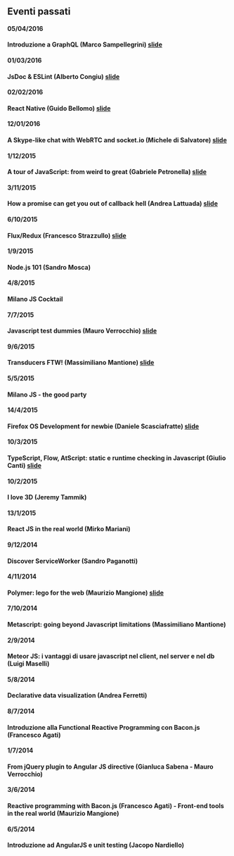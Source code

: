 ## Eventi passati

**05/04/2016**
#### Introduzione a GraphQL (Marco Sampellegrini) [slide](http://alpacaaa.net/talks/milanojs-graphql-2016/)

**01/03/2016**
#### JsDoc & ESLint (Alberto Congiu) [slide](https://docs.google.com/presentation/d/1x843lXw8odqWoVMLTDX4xS2Tsh1vVFfQtGvuysiGRCs/edit)

**02/02/2016**
#### React Native (Guido Bellomo) [slide](http://www.slideshare.net/GuidoBellomo/umarells)

**12/01/2016**
#### A Skype-like chat with WebRTC and socket.io (Michele di Salvatore) [slide](http://www.slideshare.net/micheledisalvatore/webrt-socketio-building-a-skypelike-video-chat-with-native-javascript)

**1/12/2015**
#### A tour of JavaScript: from weird to great (Gabriele Petronella) [slide](https://speakerdeck.com/gabro/es2015-and-beyond)

**3/11/2015**
#### How a promise can get you out of callback hell (Andrea Lattuada) [slide](https://speakerdeck.com/utaal/milanojs-how-a-promise-can-get-you-out-of-callback-hell)

**6/10/2015**
#### Flux/Redux (Francesco Strazzullo) [slide](http://slides.com/francescostrazzullo/react-flux-redux-milanojs#/)

**1/9/2015**
#### Node.js 101 (Sandro Mosca)

**4/8/2015**
#### Milano JS Cocktail

**7/7/2015**
#### Javascript test dummies (Mauro Verrocchio) [slide](http://go.shr.lc/1LTVfk4)

**9/6/2015**
#### Transducers FTW! (Massimiliano Mantione) [slide](http://massimiliano-mantione.github.io/talks/MilanoJs2015Transducers/GHP/index.html#/)

**5/5/2015**
#### Milano JS - the good party

**14/4/2015**
#### Firefox OS Development for newbie (Daniele Scasciafratte) [slide](http://mte90.github.io/Talk-FFOS-Newbie)

**10/3/2015**
#### TypeScript, Flow, AtScript: static e runtime checking in Javascript (Giulio Canti) [slide](http://gcanti.github.io/slides/milanojs-10-03-2015/#/)

**10/2/2015**
#### I love 3D (Jeremy Tammik)

**13/1/2015**
#### React JS in the real world (Mirko Mariani)

**9/12/2014**
#### Discover ServiceWorker (Sandro Paganotti)

**4/11/2014**
#### Polymer: lego for the web (Maurizio Mangione) [slide](https://dl.dropboxusercontent.com/u/8168182/presentations/mijs-6-polymer/index.html)

**7/10/2014**
#### Metascript: going beyond Javascript limitations (Massimiliano Mantione)

**2/9/2014**
#### Meteor JS: i vantaggi di usare javascript nel client, nel server e nel db (Luigi Maselli)

**5/8/2014**
#### Declarative data visualization (Andrea Ferretti)

**8/7/2014**
#### Introduzione alla Functional Reactive Programming con Bacon.js (Francesco Agati)

**1/7/2014**
#### From jQuery plugin to Angular JS directive (Gianluca Sabena - Mauro Verrocchio)

**3/6/2014**
#### Reactive programming with Bacon.js (Francesco Agati) - Front-end tools in the real world (Maurizio Mangione)

**6/5/2014**
#### Introduzione ad AngularJS e unit testing (Jacopo Nardiello)
